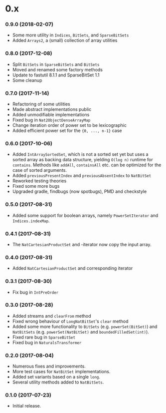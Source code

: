 # 0.x

### 0.9.0 (2018-02-07)

  * Some more utility in `Indices`, `BitSets`, and `SparseBitSets`
  * Added `Arrays2`, a (small) collection of array utilities

### 0.8.0 (2017-12-08)

  * Split `BitSets` in `SparseBitSets` and `BitSets`
  * Moved and renamed some factory methods
  * Update to fastutil 8.1.1 and SparseBitSet 1.1
  * Some cleanup

### 0.7.0 (2017-11-14)

  * Refactoring of some utilities
  * Made abstract implementations public
  * Added unmodifiable implementations
  * Fixed bug in `Nat2ObjectDenseArrayMap`
  * Change iteration order of power set to be lexicographic
  * Added efficient power set for the `{0, ..., n-1}` case

### 0.6.0 (2017-10-06)

  * Added `IntArraySortedSet`, which is not a sorted set yet but uses a sorted array as backing data structure, yielding `O(log n)` runtime for `contains`. Methods like `addAll`, `containsAll` etc. can be optimized for the case of sorted arguments.
  * Added `previousPresentIndex` and `previousAbsentIndex` to `NatBitSet`
  * Reworked testing theories
  * Fixed some more bugs
  * Upgraded gradle, findbugs (now spotbugs), PMD and checkstyle

### 0.5.0 (2017-08-31)

  * Added some support for boolean arrays, namely `PowerSetIterator` and `Indices.indexMap`.

### 0.4.1 (2017-08-31)

  * The `NatCartesianProductSet` and -iterator now copy the input array.

### 0.4.0 (2017-08-31)

  * Added `NatCartesianProductSet` and corresponding iterator

### 0.3.1 (2017-08-30)

  * Fix bug in `IntPreOrder`

### 0.3.0 (2017-08-28)

  * Added streams and `clearFrom` method
  * Fixed wrong behaviour of `LongNatBitSet`'s `clear` method
  * Added some more functionality to `BitSets` (e.g. `powerSet(BitSet)`) and `NatBitSets` (e.g. `powerSet(NatBitSet)` and `boundedFilledSet(int)`).
  * Fixed rare bug in `SparseBitSet`
  * Fixed bug in `NaturalsTransformer`

### 0.2.0 (2017-08-04)

 * Numerous fixes and improvements.
 * More test cases for `NatBitSet` implementations.
 * Added set variants based on a single `long`.
 * Several utility methods added to `NatBitSets`.

### 0.1.0 (2017-07-23)

 * Initial release.
